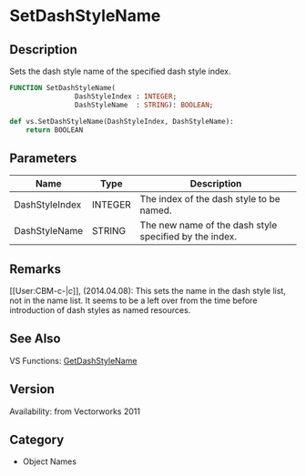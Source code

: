 # SetDashStyleName

## Description
Sets the dash style name of the specified dash style index.

```pascal
FUNCTION SetDashStyleName(
				DashStyleIndex : INTEGER;
				DashStyleName  : STRING): BOOLEAN;
```

```python
def vs.SetDashStyleName(DashStyleIndex, DashStyleName):
    return BOOLEAN
```

## Parameters
|Name|Type|Description|
|---|---|---|
|DashStyleIndex|INTEGER|The index of the dash style to be named.|
|DashStyleName|STRING|The new name of the dash style specified by the index.|

## Remarks
[[User:CBM-c-|_c_]], (2014.04.08):  This sets the name in the dash style list, not in the name list. It seems to be a left over from the time before introduction of dash styles as named resources.

## See Also
VS Functions:
[GetDashStyleName](GetDashStyleName.md)

## Version
Availability: from Vectorworks 2011

## Category
* Object Names

